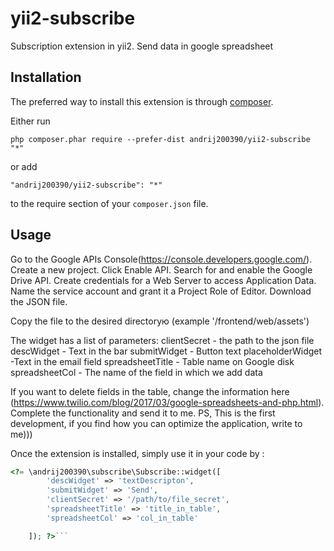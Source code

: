yii2-subscribe
==============
Subscription extension in yii2. Send data in google spreadsheet

Installation
------------

The preferred way to install this extension is through [composer](http://getcomposer.org/download/).

Either run

```
php composer.phar require --prefer-dist andrij200390/yii2-subscribe "*"
```

or add

```
"andrij200390/yii2-subscribe": "*"
```

to the require section of your `composer.json` file.


Usage
-----
Go to the Google APIs Console(https://console.developers.google.com/).
Create a new project.
Click Enable API. 
Search for and enable the Google Drive API.
Create credentials for a Web Server to access Application Data.
Name the service account and grant it a Project Role of Editor.
Download the JSON file.

Copy the file to the desired directoryю (example '/frontend/web/assets')

The widget has a list of parameters:
clientSecret - the path to the json file 
descWidget - Text in the bar
submitWidget - Button text
placeholderWidget -Text in the email field
spreadsheetTitle - Table name on Google disk
spreadsheetCol - The name of the field in which we add data



If you want to delete fields in the table, change the information here (https://www.twilio.com/blog/2017/03/google-spreadsheets-and-php.html). Complete the functionality and send it to me.
PS, This is the first development, if you find how you can optimize the application, write to me)))


Once the extension is installed, simply use it in your code by  :

```php
<?= \andrij200390\subscribe\Subscribe::widget([
        'descWidget' => 'textDescripton',
        'submitWidget' => 'Send',
        'clientSecret' => '/path/to/file_secret',
        'spreadsheetTitle' => 'title_in_table',
        'spreadsheetCol' => 'col_in_table'

    ]); ?>```


